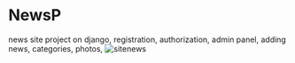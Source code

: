 # NewsP
news site project on django,
registration,
authorization,
admin panel,
adding news, categories, photos,
![sitenews](https://github.com/user-attachments/assets/ec023582-9dcd-4c05-8793-6dbdfefc017a)
